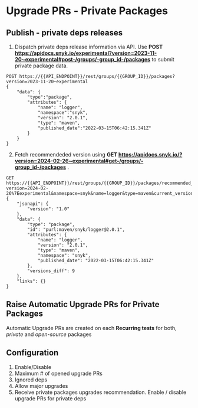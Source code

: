 # Upgrade PRs - Private Packages
## Publish - private deps releases
1. Dispatch private deps release information via API. Use **POST https://apidocs.snyk.io/experimental?version=2023-11-20~experimental#post-/groups/-group_id-/packages** to submit private package data.
```
POST https://{{API_ENDPOINT}}/rest/groups/{{GROUP_ID}}/packages?version=2023-11-20~experimental
{
    "data": {
        "type":"package",
        "attributes": {
            "name": "logger",
            "namespace":"snyk",
            "version": "2.0.1",
            "type": "maven",
            "published_date":"2022-03-15T06:42:15.341Z"
        }
    }
}
```
2. Fetch recommendeded version using **GET https://apidocs.snyk.io/?version=2024-02-26~experimental#get-/groups/-group_id-/packages** .
```curl
GET https://{{API_ENDPOINT}}/rest/groups/{{GROUP_ID}}/packages/recommended_version?version=2024-02-26%7Eexperimental&namespace=snyk&name=logger&type=maven&current_version=1.0.0&allow_major_version=true
{
    "jsonapi": {
        "version": "1.0"
    },
    "data": {
        "type": "package",
        "id": "purl:maven/snyk/logger@2.0.1",
        "attributes": {
            "name": "logger",
            "version": "2.0.1",
            "type": "maven",
            "namespace": "snyk",
            "published_date": "2022-03-15T06:42:15.341Z"
        },
        "versions_diff": 9
    },
    "links": {}
}
```
## Raise Automatic Upgrade PRs for Private Packages
Automatic Upgrade PRs are created on each **Recurring tests** for both, *private* and *open-source* packages

## Configuration

1. Enable/Disable
2. Maximum # of opened upgrade PRs
3. Ignored deps
4. Allow major upgrades
5. Receive private packages upgrades recommendation. Enable / disable upgrade PRs for private deps
